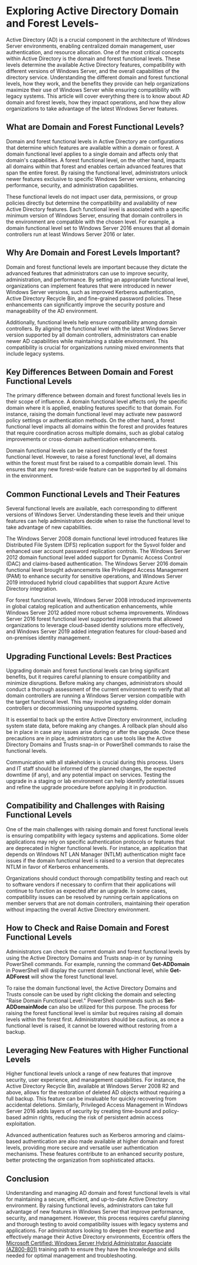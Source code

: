 # Exploring Active Directory Domain and Forest Levels-
Active Directory (AD) is a crucial component in the architecture of Windows Server environments, enabling centralized domain management, user authentication, and resource allocation. One of the most critical concepts within Active Directory is the domain and forest functional levels. These levels determine the available Active Directory features, compatibility with different versions of Windows Server, and the overall capabilities of the directory service. Understanding the different domain and forest functional levels, how they work, and the benefits they provide can help organizations maximize their use of Windows Server while ensuring compatibility with legacy systems. This article will cover everything there is to know about AD domain and forest levels, how they impact operations, and how they allow organizations to take advantage of the latest Windows Server features. 

## What are Domain and Forest Functional Levels? 

Domain and forest functional levels in Active Directory are configurations that determine which features are available within a domain or forest. A domain functional level applies to a single domain and affects only that domain's capabilities. A forest functional level, on the other hand, impacts all domains within that forest and enables certain advanced features that span the entire forest. By raising the functional level, administrators unlock newer features exclusive to specific Windows Server versions, enhancing performance, security, and administration capabilities. 

These functional levels do not impact user data, permissions, or group policies directly but determine the compatibility and availability of new Active Directory features. Each functional level is associated with a specific minimum version of Windows Server, ensuring that domain controllers in the environment are compatible with the chosen level. For example, a domain functional level set to Windows Server 2016 ensures that all domain controllers run at least Windows Server 2016 or later. 

## Why Are Domain and Forest Levels Important? 

Domain and forest functional levels are important because they dictate the advanced features that administrators can use to improve security, administration, and performance. By setting an appropriate functional level, organizations can implement features that were introduced in newer Windows Server versions, such as improved Kerberos authentication, Active Directory Recycle Bin, and fine-grained password policies. These enhancements can significantly improve the security posture and manageability of the AD environment. 

Additionally, functional levels help ensure compatibility among domain controllers. By aligning the functional level with the latest Windows Server version supported by all domain controllers, administrators can enable newer AD capabilities while maintaining a stable environment. This compatibility is crucial for organizations running mixed environments that include legacy systems. 

## Key Differences Between Domain and Forest Functional Levels 

The primary difference between domain and forest functional levels lies in their scope of influence. A domain functional level affects only the specific domain where it is applied, enabling features specific to that domain. For instance, raising the domain functional level may activate new password policy settings or authentication methods. On the other hand, a forest functional level impacts all domains within the forest and provides features that require coordination across multiple domains, such as global catalog improvements or cross-domain authentication enhancements. 

Domain functional levels can be raised independently of the forest functional level. However, to raise a forest functional level, all domains within the forest must first be raised to a compatible domain level. This ensures that any new forest-wide feature can be supported by all domains in the environment. 

## Common Functional Levels and Their Features 

Several functional levels are available, each corresponding to different versions of Windows Server. Understanding these levels and their unique features can help administrators decide when to raise the functional level to take advantage of new capabilities. 

The Windows Server 2008 domain functional level introduced features like Distributed File System (DFS) replication support for the Sysvol folder and enhanced user account password replication controls. The Windows Server 2012 domain functional level added support for Dynamic Access Control (DAC) and claims-based authentication. The Windows Server 2016 domain functional level brought advancements like Privileged Access Management (PAM) to enhance security for sensitive operations, and Windows Server 2019 introduced hybrid cloud capabilities that support Azure Active Directory integration. 

For forest functional levels, Windows Server 2008 introduced improvements in global catalog replication and authentication enhancements, while Windows Server 2012 added more robust schema improvements. Windows Server 2016 forest functional level supported improvements that allowed organizations to leverage cloud-based identity solutions more effectively, and Windows Server 2019 added integration features for cloud-based and on-premises identity management. 

## Upgrading Functional Levels: Best Practices 

Upgrading domain and forest functional levels can bring significant benefits, but it requires careful planning to ensure compatibility and minimize disruptions. Before making any changes, administrators should conduct a thorough assessment of the current environment to verify that all domain controllers are running a Windows Server version compatible with the target functional level. This may involve upgrading older domain controllers or decommissioning unsupported systems. 

It is essential to back up the entire Active Directory environment, including system state data, before making any changes. A rollback plan should also be in place in case any issues arise during or after the upgrade. Once these precautions are in place, administrators can use tools like the Active Directory Domains and Trusts snap-in or PowerShell commands to raise the functional levels. 

Communication with all stakeholders is crucial during this process. Users and IT staff should be informed of the planned changes, the expected downtime (if any), and any potential impact on services. Testing the upgrade in a staging or lab environment can help identify potential issues and refine the upgrade procedure before applying it in production. 

## Compatibility and Challenges with Raising Functional Levels 

One of the main challenges with raising domain and forest functional levels is ensuring compatibility with legacy systems and applications. Some older applications may rely on specific authentication protocols or features that are deprecated in higher functional levels. For instance, an application that depends on Windows NT LAN Manager (NTLM) authentication might face issues if the domain functional level is raised to a version that deprecates NTLM in favor of Kerberos enhancements. 

Organizations should conduct thorough compatibility testing and reach out to software vendors if necessary to confirm that their applications will continue to function as expected after an upgrade. In some cases, compatibility issues can be resolved by running certain applications on member servers that are not domain controllers, maintaining their operation without impacting the overall Active Directory environment. 

## How to Check and Raise Domain and Forest Functional Levels 

Administrators can check the current domain and forest functional levels by using the Active Directory Domains and Trusts snap-in or by running PowerShell commands. For example, running the command **Get-ADDomain** in PowerShell will display the current domain functional level, while **Get-ADForest** will show the forest functional level. 

To raise the domain functional level, the Active Directory Domains and Trusts console can be used by right clicking the domain and selecting "Raise Domain Functional Level." PowerShell commands such as **Set-ADDomainMode** can also be utilized for this purpose. The process for raising the forest functional level is similar but requires raising all domain levels within the forest first. Administrators should be cautious, as once a functional level is raised, it cannot be lowered without restoring from a backup. 

## Leveraging New Features with Higher Functional Levels 

Higher functional levels unlock a range of new features that improve security, user experience, and management capabilities. For instance, the Active Directory Recycle Bin, available at Windows Server 2008 R2 and above, allows for the restoration of deleted AD objects without requiring a full backup. This feature can be invaluable for quickly recovering from accidental deletions. Similarly, Privileged Access Management in Windows Server 2016 adds layers of security by creating time-bound and policy-based admin rights, reducing the risk of persistent admin access exploitation. 

Advanced authentication features such as Kerberos armoring and claims-based authentication are also made available at higher domain and forest levels, providing more secure and versatile user authentication mechanisms. These features contribute to an enhanced security posture, better protecting the organization from sophisticated attacks. 

## Conclusion 

Understanding and managing AD domain and forest functional levels is vital for maintaining a secure, efficient, and up-to-date Active Directory environment. By raising functional levels, administrators can take full advantage of new features in Windows Server that improve performance, security, and management. However, this process requires careful planning and thorough testing to avoid compatibility issues with legacy systems and applications. For administrators looking to deepen their expertise and effectively manage their Active Directory environments, Eccentrix offers the [Microsoft Certified: Windows Server Hybrid Administrator Associate (AZ800-801)](https://www.eccentrix.ca/en/courses/microsoft/azure/microsoft-certified-windows-server-hybrid-administrator-associate-az800-801/) training path to ensure they have the knowledge and skills needed for optimal management and troubleshooting. 
